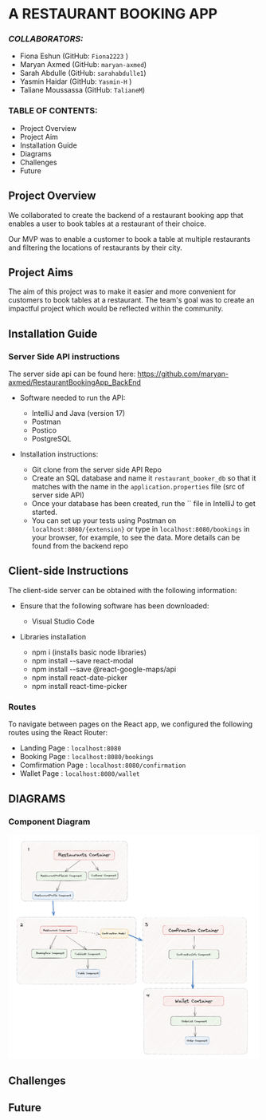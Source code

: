 # A RESTAURANT BOOKING APP

### <I>COLLABORATORS: </I>
* Fiona Eshun (GitHub: `Fiona2223` )
* Maryan Axmed (GitHub: `maryan-axmed`)
* Sarah Abdulle (GitHub: `sarahabdulle1`)
* Yasmin Haidar (GitHub: `Yasmin-H` )
* Taliane Moussassa (GitHub: `TalianeM`)

### TABLE OF CONTENTS:

* Project Overview
* Project Aim
* Installation Guide
* Diagrams
* Challenges
* Future

## Project Overview 

We collaborated to create the backend of a restaurant booking app that enables a user to book tables at a restaurant of their choice.

Our MVP was to enable a customer to book a table at multiple restaurants and filtering the locations of restaurants by their city. 

## Project Aims

The aim of this project was to make it easier and more convenient for customers to book tables at a restaurant. The team's goal was to create an impactful project which would be reflected within the community.


## Installation Guide

### Server Side API instructions
The server side api can be found here:
https://github.com/maryan-axmed/RestaurantBookingApp_BackEnd



* Software needed to run the API: 
	* IntelliJ and Java (version 17)
	* Postman
	* Postico
	* PostgreSQL


* Installation instructions:
	* Git clone from the server side API Repo
	* Create an SQL database  and name it `restaurant_booker_db` so that it matches with the name in the `application.properties` file (src of server side API)
	* Once your database has been created, run the `` file in IntelliJ to get started.
	* You can set up your tests using Postman on `localhost:8080/{extension}` or type in `localhost:8080/bookings` in your browser, for example, to see the  data. More details can be found from the backend repo
	

## Client-side Instructions 
The client-side server can be obtained with the following information:

* Ensure that the following software	has been downloaded:
   * Visual Studio Code

* Libraries installation
    * npm i (installs basic node libraries)
    * npm install --save react-modal 
    * npm install --save @react-google-maps/api
    * npm install react-date-picker
    * npm install react-time-picker

### Routes 
To navigate between pages on the React app, we configured the following routes using the React Router:

* Landing Page : `localhost:8080`
* Booking Page : `localhost:8080/bookings`
* Comfirmation Page : `localhost:8080/confirmation`
* Wallet Page : `localhost:8080/wallet`

## DIAGRAMS

### Component Diagram
![componentDiagram](image.png)

## Challenges

## Future
